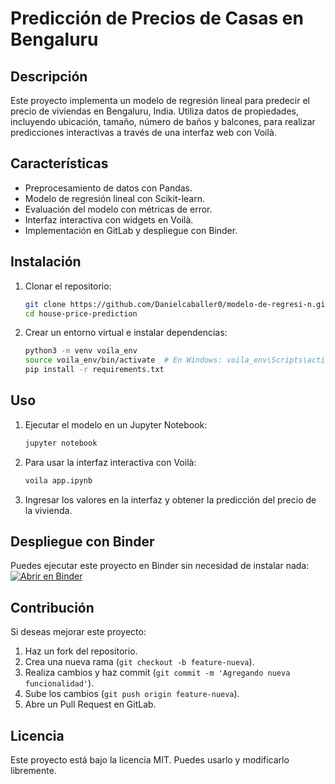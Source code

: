 # Predicción de Precios de Casas en Bengaluru

## Descripción
Este proyecto implementa un modelo de regresión lineal para predecir el precio de viviendas en Bengaluru, India. Utiliza datos de propiedades, incluyendo ubicación, tamaño, número de baños y balcones, para realizar predicciones interactivas a través de una interfaz web con Voilà.

## Características
- Preprocesamiento de datos con Pandas.
- Modelo de regresión lineal con Scikit-learn.
- Evaluación del modelo con métricas de error.
- Interfaz interactiva con widgets en Voilà.
- Implementación en GitLab y despliegue con Binder.

## Instalación
1. Clonar el repositorio:
   ```bash
   git clone https://github.com/Danielcaballer0/modelo-de-regresi-n.git
   cd house-price-prediction
   ```
2. Crear un entorno virtual e instalar dependencias:
   ```bash
   python3 -m venv voila_env
   source voila_env/bin/activate  # En Windows: voila_env\Scripts\activate
   pip install -r requirements.txt
   ```

## Uso
1. Ejecutar el modelo en un Jupyter Notebook:
   ```bash
   jupyter notebook
   ```
2. Para usar la interfaz interactiva con Voilà:
   ```bash
   voila app.ipynb
   ```
3. Ingresar los valores en la interfaz y obtener la predicción del precio de la vivienda.

## Despliegue con Binder
Puedes ejecutar este proyecto en Binder sin necesidad de instalar nada:
[![Abrir en Binder](https://mybinder.org/badge_logo.svg)](https://mybinder.org/v2/gl/danielcaballero3514%2Fhouse-price-prediction/HEAD?urlpath=voila%2Frender%2Fapp.ipynb)

## Contribución
Si deseas mejorar este proyecto:
1. Haz un fork del repositorio.
2. Crea una nueva rama (`git checkout -b feature-nueva`).
3. Realiza cambios y haz commit (`git commit -m 'Agregando nueva funcionalidad'`).
4. Sube los cambios (`git push origin feature-nueva`).
5. Abre un Pull Request en GitLab.

## Licencia
Este proyecto está bajo la licencia MIT. Puedes usarlo y modificarlo libremente.
